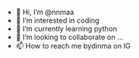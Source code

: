 - 👋 Hi, I’m @nnmaa
- 👀 I’m interested in coding
- 🌱 I’m currently learning python
- 💞️ I’m looking to collaborate on ...
- 📫 How to reach me bydinma on IG

<!---
nnmaa/nnmaa is a ✨ special ✨ repository because its `README.md` (this file) appears on your GitHub profile.
You can click the Preview link to take a look at your changes.
--->
